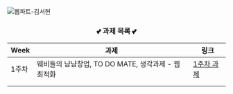 ![웹파트-김서현](https://user-images.githubusercontent.com/79238676/227775837-988526a7-6cbf-436c-a619-e7dce2d9c3ea.png)
<div align=center>

### 💕 과제 목록 💕

| Week  | 과제                                              | 링크                                                               |
| ----- | ------------------------------------------------- |------------------------------------------------------------------ |
| 1주차 | 웨비들의 냠냠창업, TO DO MATE, 생각과제 - 웹 최적화 | <a href="https://github.com/GO-SOPT-WEB/SeohyunKim/pull/1">1주차 과제</a> |
|  |                                    | |
|  |                                        ||

</div>
